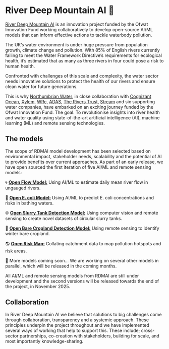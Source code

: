 # River Deep Mountain AI :ocean:
[River Deep Mountain AI](https://www.cognizant.com/us/en/industries/ocean/rdmai) is an innovation project funded by the Ofwat Innovation Fund working collaboratively to develop open-source AI/ML models that can inform effective actions to tackle waterbody pollution.  
  
The UK’s water environment is under huge pressure from population growth, climate change and pollution. With 85% of English rivers currently failing to meet the Water Framework Directive’s requirements for ecological health, it’s estimated that as many as three rivers in four could pose a risk to human health. 

Confronted with challenges of this scale and complexity, the water sector needs innovative solutions to protect the health of our rivers and ensure clean water for future generations. 

This is why [Northumbrian Water](https://www.nwl.co.uk/), in close collaboration with [Cognizant Ocean](https://www.cognizant.com/dk/en/industries/ocean), [Xylem](https://www.xylem.com/en-uk/), [WRc](https://www.wrcgroup.com/), [ADAS](https://adas.co.uk/), [The Rivers Trust](https://theriverstrust.org/), [Stream](https://www.streamwaterdata.co.uk/) and six supporting water companies, have embarked on an exciting journey funded by the Ofwat Innovation Fund. The goal: To revolutionise insights into river health and water quality using state-of-the-art artificial intelligence (AI), machine learning (ML) and remote sensing technologies.  

## The models
The scope of RDMAI model development has been selected based on environmental impact, stakeholder needs, scalability and the potential of AI to provide benefits over current approaches. As part of an early release, we have open sourced the first iteration of five AI/ML and remote sensing models: 

:cyclone: [**Open Flow Model:**](https://github.com/Cognizant-RDMAI/Open-Flow-Model) Using AI/ML to estimate daily mean river flow in ungauged rivers.

:ocean: [**Open E. coli Model:**](https://github.com/Cognizant-RDMAI/Open-Ecoli-Models) Using AI/ML to predict E. coli concentrations and risks in bathing waters.  

:globe_with_meridians: [**Open Slurry Tank Detection Model:**](https://github.com/Cognizant-RDMAI/Open-SlurryTanks-Detection-Model) Using computer vision and remote sensing to create novel datasets of circular slurry tanks.

:ear_of_rice: [**Open Bare Cropland Detection Model:**](https://github.com/Cognizant-RDMAI/Open-Bare-Cropland-Detection-Model) Using remote sensing to identify winter bare cropland.

:earth_americas: [**Open Risk Map:**](https://github.com/Cognizant-RDMAI/Open-Risk-Map) Collating catchment data to map pollution hotspots and risk areas.  
  

:eyes: More models coming soon... We are working on several other models in parallel, which will be released in the coming months.

All AI/ML and remote sensing models from RDMAI are still under development and the second versions will be released towards the end of the project, in November 2025. 

## Collaboration
In River Deep Mountain AI we believe that solutions to big challenges come through collaboration, transparency and a systemic approach. These principles underpin the project throughout and we have implemented several ways of working that help to support this. These include; cross-sector partnerships, co-creation with stakeholders, building for scale, and most importantly knowledge-sharing. 
